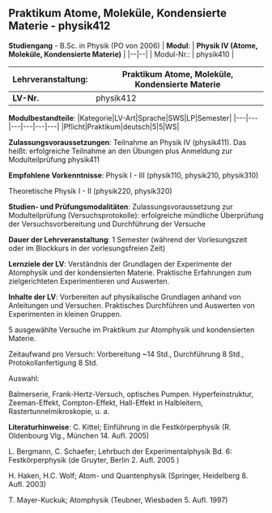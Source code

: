 ## Praktikum Atome, Moleküle, Kondensierte Materie - physik412

**Studiengang** - B.Sc. in Physik (PO von 2006)
| **Modul**: | **Physik IV (Atome, Moleküle, Kondensierte Materie)** |
|--|--|
| Modul-Nr.: | physik410 |

| **Lehrveranstaltung**: | Praktikum Atome, Moleküle, Kondensierte Materie |
|------|------|
| **LV-Nr.** | physik412 |

**Modulbestandteile**:
|Kategorie|LV-Art|Sprache|SWS|LP|Semester|
|---|---|---|---|---|---|
|Pflicht|Praktikum|deutsch|5|5|WS|

**Zulassungsvoraussetzungen**:
Teilnahme an Physik IV (physik411). Das heißt: erfolgreiche Teilnahme an den Übungen plus Anmeldung zur Modulteilprüfung physik411

**Empfohlene Vorkenntnisse**:
Physik I - III (physik110, physik210, physik310)

Theoretische Physik I - II (physik220, physik320)

**Studien- und Prüfungsmodalitäten**:
Zulassungsvoraussetzung zur Modulteilprüfung (Versuchsprotokolle): erfolgreiche mündliche Überprüfung der Versuchsvorbereitung und Durchführung der Versuche

**Dauer der Lehrveranstaltung**:
1 Semester (während der Vorlesungszeit oder im Blockkurs in der vorlesungsfreien Zeit)

**Lernziele der LV**:
Verständnis der Grundlagen der Experimente der Atomphysik und der kondensierten Materie. Praktische Erfahrungen zum zielgerichteten Experimentieren und Auswerten.

**Inhalte der LV**:
Vorbereiten auf physikalische Grundlagen anhand von Anleitungen und Versuchen. Praktisches Durchführen und Auswerten von Experimenten in kleinen Gruppen.

5 ausgewählte Versuche im Praktikum zur Atomphysik und kondensierten Materie.

Zeitaufwand pro Versuch: Vorbereitung ~14 Std., Durchführung 8 Std., Protokollanfertigung 8 Std.



Auswahl:

Balmerserie, Frank-Hertz-Versuch, optisches Pumpen. Hyperfeinstruktur, Zeeman-Effekt, Compton-Effekt, Hall-Effekt in Halbleitern, Rastertunnelmikroskopie, u. a.

**Literaturhinweise**:
C. Kittel; Einführung in die Festkörperphysik (R. Oldenbourg Vlg., München 14. Aufl. 2005)

L. Bergmann, C. Schaefer; Lehrbuch der Experimentalphysik Bd. 6: Festkörperphysik (de Gruyter, Berlin 2. Aufl. 2005 )

H. Haken, H.C. Wolf; Atom- und Quantenphysik (Springer, Heidelberg 8. Aufl. 2003)

T. Mayer-Kuckuk; Atomphysik (Teubner, Wiesbaden 5. Aufl. 1997)



